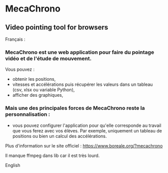 # MecaChrono

## Video pointing tool for browsers

Français :

### MecaChrono est une web application pour faire du pointage vidéo et de l'étude de mouvement.
Vous pouvez : 
* obtenir les positions,
* vitesses et accélérations puis récupérer les valeurs dans un tableau (csv, xlsx ou variable Python),
* afficher des graphiques,

### Mais une des principales forces de MecaChrono reste la personnalisation :
* vous pouvez configurer l'application pour qu'elle corresponde au travail que vous ferez avec vos élèves. Par exemple, uniquement un tableau de positions ou bien un calcul des accélérations.

Plus d'information sur le site officiel : https://www.boreale.org/?mecachrono

Il manque ffmpeg dans lib car il est très lourd.



English
